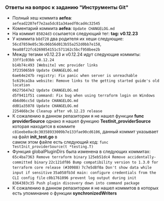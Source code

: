 ### Ответы на вопрос к заданию "Инструменты Git"

- Полный хеш коммита **aefea**: ```aefead2207ef7e2aa5dc81a34aedf0cad4c32545```<br>
- Коментарий коммита **aefea**: ```Update CHANGELOG.md```<br>
- На коммит ```85024d3``` ссылается следующий тег: **tag: v0.12.23**<br>
- У коммита ```b8d720``` два родителя их хеши следующие: ```56cd7859e05c36c06b56d013b55a252d0bb7e158```, ```9ea88f22fc6269854151c571162c5bcf958bee2b```<br>
- Между тегами v0.12.23 и v0.12.24 идут следующие коммиты:<br>
```33ff1c03bb v0.12.24```<br>
```b14b74c493 [Website] vmc provider links```<br>
```3f235065b9 Update CHANGELOG.md```<br>
```6ae64e247b registry: Fix panic when server is unreachable```<br>
```5c619ca1ba website: Remove links to the getting started guide's old location```<br>
```06275647e2 Update CHANGELOG.md```<br>
```d5f9411f51 command: Fix bug when using terraform login on Windows```<br>
```4b6d06cc5d Update CHANGELOG.md```<br>
```dd01a35078 Update CHANGELOG.md```<br>
```225466bc3e Cleanup after v0.12.23 release```<br>
- К сожалению в данном репазитории я не нашел функции **func providerSource** однако я нашел функцию **TestInit_providerSource**<br>
которая находится в коммите ```c81eebe0ac8c30358933009b7e133fae90cd6106```, данный коммит указывает на файл **init_test.go** в<br> самом этом файле есть следующий код: ```func TestInit_providerSource(t *testing.T)```<br>
- Функция globalPluginDirs была изменена в следующих коммитах:<br>
```65c4ba7363 Remove terraform binary```
```125eb51dc4 Remove accidentally-committed binary```
```22c121df86 Bump compatibility version to 1.3.0 for terraform core release (#30988)```
```7c7e5d8f0a Don't show data while input if sensitive```
```35a058fb3d main: configure credentials from the CLI config file```
```c0b1761096 prevent log output during init```
```8364383c35 Push plugin discovery down into command package```<br>
- К сожалению в данном репазитории я не нашел коммитов в которых есть упоминание о функции **synchronizedWriters**



